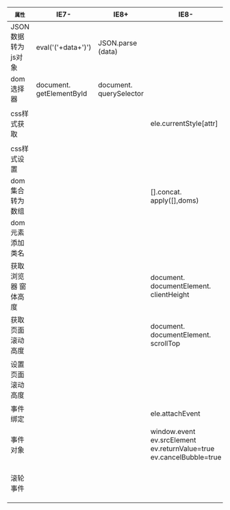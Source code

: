
<table>
    <thead>
        <tr>
            <th style="font-size:12px;">属性</th>
            <th>IE7-</th>
            <th>IE8+</th>
            <th>IE8-</th>
            <th>IE9+</th>
            <th>移动端</th>
            <th>All</th>
        </tr>
    </thead>
    <tbody>
        <tr>
            <td>JSON数据转为 js对象</td>
            <td>eval('('+data+')')</td>
            <td>JSON.parse (data)</td>
            <td></td>
            <td></td>
            <td>JSON.parse (data)</td>
            <td></td>
        </tr>
        <tr>
            <td>dom选择器</td>
            <td>document. getElementById</td>
            <td>document. querySelector</td>
            <td></td>
            <td></td>
            <td>document. querySelector</td>
            <td></td>
        </tr>
        <tr>
            <td>css样式获取</td>
            <td></td>
            <td></td>
            <td>ele.currentStyle[attr]</td>
            <td>window. getComputed Style(elem,false)[attr]</td>
            <td>?</td>
            <td></td>
        </tr>
        <tr>
            <td>css样式设置</td>
            <td></td>
            <td></td>
            <td></td>
            <td></td>
            <td></td>
            <td>ele. style[attr]</td>
        </tr>
        <tr>
            <td>dom集合转为 数组</td>
            <td></td>
            <td></td>
            <td>[].concat. apply([],doms)</td>
            <td>[].slice.call(doms)</td>
            <td></td>
            <td></td>
        </tr>
        <tr>
            <td>dom元素 添加类名</td>
            <td></td>
            <td></td>
            <td></td>
            <td>IE9-自定义 IE10+用 dom.classList</td>
            <td>dom.classList</td>
            <td></td>
        </tr>
        <tr>
            <td>获取浏览器 窗体高度</td>
            <td></td>
            <td></td>
            <td>document. documentElement. clientHeight </td>
            <td>window. innerHeight </td>
            <td>window. innerHeight</td>
            <td></td>
        </tr>
        <tr>
            <td>获取页面 滚动高度</td>
            <td></td>
            <td></td>
            <td>document. documentElement. scrollTop </td>
            <td>window. pageYOffset </td>
            <td>document.body. scrollTop</td>
            <td></td>
        </tr>
        <tr>
            <td>设置页面 滚动高度</td>
            <td></td>
            <td></td>
            <td></td>
            <td>document. documentElement. scrollTop= document. body. scrollTop</td>
            <td>document.body. scrollTop</td>
            <td></td>
        </tr>
        <tr>
            <td>事件绑定</td>
            <td></td>
            <td></td>
            <td>ele.attachEvent</td>
            <td>ele.addEvent Listener</td>
            <td>ele.addEvent Listener</td>
            <td></td>
        </tr>
        <tr>
            <td>事件对象</td>
            <td></td>
            <td></td>
            <td>window.event ev.srcElement ev.returnValue=true ev.cancelBubble=true</td>
            <td>ev(参数)<br/>ev.target ev.preventDefault() ev.stopPropagation</td>
            <td>ev(参数)<br/>ev.target ev.preventDefault() ev.stopPropagation</td>
            <td></td>
        </tr>
        <tr>
            <td>滚轮事件</td>
            <td></td>
            <td></td>
            <td></td>
            <td>//Firefox<br/>-ev.detail/3<br/>//其他浏览器 ev.wheelDelta/120 </td>
            <td></td>
            <td></td>
        </tr>
    </tbody>
</table>
